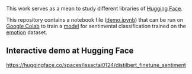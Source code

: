 This work serves as a mean to study different libraries of [Hugging Face](https://huggingface.co/).

This repository contains a notebook file ([demo.ipynb](https://github.com/issactai0124/distilbert_finetune_sentiment/blob/main/demo.ipynb "demo.ipynb")) that can be run on [Google Colab](https://colab.research.google.com/ "Google Colab") to train a [model](https://huggingface.co/issactai0124/Sentiment_tweets_distilbert) for sentimental classification trained on the [emotion](https://huggingface.co/datasets/dair-ai/emotion) dataset.

## Interactive demo at Hugging Face
https://huggingface.co/spaces/issactai0124/distilbert_finetune_sentiment
